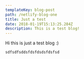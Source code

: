 ```yaml
---
templateKey: blog-post
path: /netlify-blog-one
title: Just a test
date: 2018-01-19T15:13:25.284Z
description: This is a test blog!
---
```

Hi this is just a test blog :)



```
sdfsdfsddsfdsfdsdsfdsfsd
```
